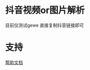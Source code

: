 # 抖音视频or图片解析

目前仅测试gewe
直接复制抖音链接即可

# 支持

[帮助文档](https://github.com/XuYingJie-cmd/astrbot_plugin_dy)
